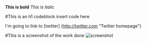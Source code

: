 **This is bold**
*This is italic*

#This is an h1 codeblock
insert code here

I'm going to link to [twitter]
(http://twitter.com "Twitter homepage")

#This is a screenshot of the work done
![screenshot](/phase-0-gps-1/screenshot.png)
